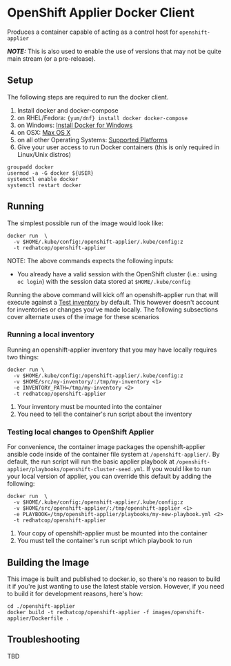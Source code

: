 OpenShift Applier Docker Client
===============================

Produces a container capable of acting as a control host for `openshift-applier`

**_NOTE:_** This is also used to enable the use of versions that may not be quite main stream (or a pre-release).


## Setup

The following steps are required to run the docker client.

1. Install docker and docker-compose
  1. on RHEL/Fedora: ```{yum/dnf} install docker docker-compose```
  2. on Windows: [Install Docker for Windows](https://docs.docker.com/windows/step_one/)
  3. on OSX: [Max OS X](https://docs.docker.com/installation/mac/)
  4. on all other Operating Systems: [Supported Platforms](https://docs.docker.com/installation/)
2. Give your user access to run Docker containers (this is only required in Linux/Unix distros)
```
groupadd docker
usermod -a -G docker ${USER}
systemctl enable docker
systemctl restart docker
```

## Running

The simplest possible run of the image would look like:

```
docker run  \
  -v $HOME/.kube/config:/openshift-applier/.kube/config:z
  -t redhatcop/openshift-applier
```

NOTE: The above commands expects the following inputs:
* You already have a valid session with the OpenShift cluster (i.e.: using `oc login`) with the session data stored at `$HOME/.kube/config`

Running the above command will kick off an openshift-applier run that will execute against a [Test inventory](../../test/) by default. This however doesn't account for inventories or changes you've made locally. The following subsections cover alternate uses of the image for these scenarios

### Running a local inventory

Running an openshift-applier inventory that you may have locally requires two things:

```
docker run \
  -v $HOME/.kube/config:/openshift-applier/.kube/config:z
  -v $HOME/src/my-inventory/:/tmp/my-inventory <1>
  -e INVENTORY_PATH=/tmp/my-inventory <2>
  -t redhatcop/openshift-applier
```
1. Your inventory must be mounted into the container
2. You need to tell the container's run script about the inventory

### Testing local changes to OpenShift Applier

For convenience, the container image packages the openshift-applier ansible code inside of the container file system at `/openshift-applier/`. By default, the run script will run the basic applier playbook at `/openshift-applier/playbooks/openshift-cluster-seed.yml`. If you would like to run your local version of applier, you can override this default by adding the following:

```
docker run  \
  -v $HOME/.kube/config:/openshift-applier/.kube/config:z
  -v $HOME/src/openshift-applier/:/tmp/openshift-applier <1>
  -e PLAYBOOK=/tmp/openshift-applier/playbooks/my-new-playbook.yml <2>
  -t redhatcop/openshift-applier
```
1. Your copy of openshift-applier must be mounted into the container
2. You must tell the container's run script which playbook to run

## Building the Image

This image is built and published to docker.io, so there's no reason to build it if you're just wanting to use the latest stable version. However, if you need to build it for development reasons, here's how:

```
cd ./openshift-applier
docker build -t redhatcop/openshift-applier -f images/openshift-applier/Dockerfile .
```

## Troubleshooting

TBD

